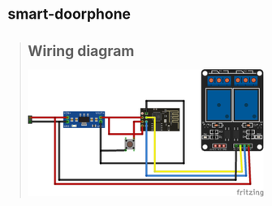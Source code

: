 # smart-doorphone

># Wiring diagram
>![Untitled Sketch 3_bb](https://raw.githubusercontent.com/equlibrino/smart-doorphone/main/image/door.png)
